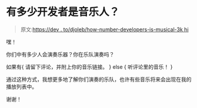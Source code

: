 # 有多少开发者是音乐人？

> 原文:[https://dev . to/djoleb/how-number-developers-is-musical-3k hi](https://dev.to/djoleb/how-many-developers-are-musicians-3khi)

嘿！

你们中有多少人会演奏乐器？你在乐队演奏吗？

如果有{
请留下评论，并附上你的音乐链接。
} else {
听评论里的音乐！
}

通过这种方式，我想更多地了解你们演奏的乐队，也许有些音乐将来会出现在我的播放列表中。

谢谢！